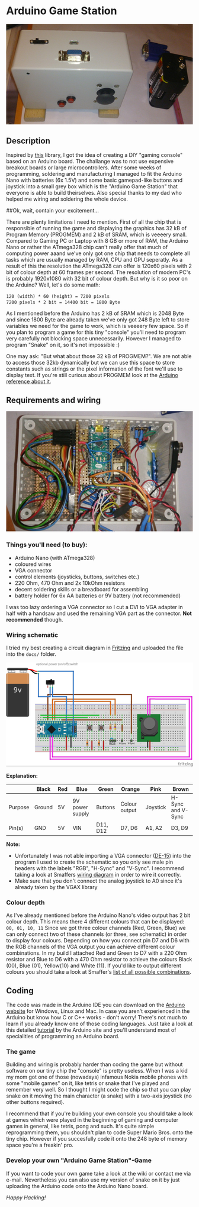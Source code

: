 # Arduino Game Station

![Finished Arduino Game Staion](./docs/photo_case.jpg)

## Description

Inspired by [this](https://github.com/smaffer/vgax) library, I got the idea of creating a DIY "gaming console" based on an Arduino board. The challange was to not use expensive breakout boards or large microcontrollers. After some weeks of programming, soldering and manufacturing I managed to fit the Arduino Nano with batteries (6x 1.5V) and some basic gamepad-like buttons and joystick into a small grey box which is the "Arduino Game Station" that everyone is able to build theirselves.
Also special thanks to my dad who helped me wiring and soldering the whole device.

##Ok, wait, contain your excitement...

There are plenty limitations I need to mention. First of all the chip that is responsible of running the game and displaying the graphics has 32 kB of Program Memory (PROGMEM) and 2 kB of SRAM, which is veeeery small. Compared to Gaming PC or Laptop with 8 GB or more of RAM, the Arduino Nano or rather the ATmega328 chip can't really offer that much of computing power aaand we've only got one chip that needs to complete all tasks which are usually managed by RAM, CPU and GPU seperatly.
As a result of this the resolution the ATmega328 can offer is 120x60 pixels with 2 bit of colour depth at 60 frames per second. The resolution of modern PC's is probably 1920x1080 with 32 bit of colour depth.
But why is it so poor on the Arduino? Well, let's do some math:

```
120 (width) * 60 (height) = 7200 pixels
7200 pixels * 2 bit = 14400 bit = 1800 Byte
```

As I mentioned before the Arduino has 2 kB of SRAM which is 2048 Byte and since 1800 Byte are already taken we've only got 248 Byte left to store variables we need for the game to work, which is veeeery few space. So if you plan to program a game for this tiny "console" you'll need to program very carefully not blocking space unnecessarily. However I managed to program "Snake" on it, so it's not impossible :)

One may ask: "But what about those 32 kB of PROGMEM?". We are not able to access those 32kb dynamically but we can use this space to store constants such as strings or the pixel information of the font we'll use to display text. If you're still curious about PROGMEM look at the [Arduino reference about it](https://www.arduino.cc/en/Reference/PROGMEM).

## Requirements and wiring

![What a mess :D](./docs/photo_wiring.jpg)

### Things you'll need (to buy):

- Arduino Nano (with ATmega328)
- coloured wires
- VGA connector
- control elements (joysticks, buttons, switches etc.)
- 220 Ohm, 470 Ohm and 2x 10kOhm resistors
- decent soldering skills or a breadboard for assembling
- battery holder for 6x AA batteries or 9V battery (not recommended)

I was too lazy ordering a VGA connector so I cut a DVI to VGA adapter in half with a handsaw and used the remaining VGA part as the connector. **Not recommended** though.

### Wiring schematic

I tried my best creating a circuit diagram in [Fritzing](http://fritzing.org/home/) and uploaded the file into the `docs/` folder.

![asd](./docs/wiring.jpg)

__Explanation:__

|         | Black  | Red  | Blue            | Green    | Orange        | Pink     | Brown            |
| ------- | ------ | ---- | --------------- | -------- | ------------- | -------- | ---------------- |
| Purpose | Ground | 5V   | 9V power supply | Buttons  | Colour output | Joystick | H-Sync and V-Sync |
| Pin(s)    | GND    | 5V   | VIN             | D11, D12 | D7, D6        | A1, A2   | D3, D9            |



__Note:__
- Unfortunately I was not able importing a VGA connector ([DE-15](https://en.wikipedia.org/wiki/VGA_connector)) into the program I used to create the schematic so you only see male pin headers with the labels "RGB", "H-Sync" and "V-Sync". I recommend taking a look at Smaffers [wiring diagram](https://github.com/smaffer/vgax/blob/master/docs/wire0.png) in order to wire it correctly.
- Make sure that you don't connect the analog joystick to A0 since it's already taken by the VGAX library

### Colour depth

As I've already mentioned before the Arduino Nano's video output has 2 bit colour depth. This means there 4 different colours that can be displayed: `00, 01, 10, 11`
Since we got three colour channels (Red, Green, Blue) we can only connect two of these channels (or three, see schematic) in order to display four colours. Depending on how you connect pin D7 and D6 with the RGB channels of the VGA output you can achieve different colour combinations. In my build I attached Red and Green to D7 with a 220 Ohm resistor and Blue to D6 with a 470 Ohm resistor to achieve the colours Black (00), Blue (01), Yellow(10) and White (11).
If you'd like to output different colours you should take a look at Smaffer's [list of all possible combinations](https://github.com/smaffer/vgax#4-colors).

## Coding

The code was made in the Arduino IDE you can download on the [Arduino website](https://www.arduino.cc/) for Windows, Linux and Mac. In case you aren't experienced in the Arduino but know how C or C++ works - don't worry! There's not much to learn if you already know one of those coding languages. Just take a look at this detailed [tutorial](https://www.arduino.cc/en/Tutorial/Blink) by the Arduino site and you'll understand most of specialities of programming an Arduino board.

### The game

Building and wiring is probably harder than coding the game but without software on our tiny chip the "console" is pretty useless. When I was a kid my mom got one of those (nowadays) infamous Nokia mobile phones with some "mobile games" on it, like tetris or snake that I've played and remember very well. So I thought I might code the chip so that you can play snake on it moving the main character (a snake) with a  two-axis joystick (no other buttons required).

I recommend that if you're building your own console you should take a look at games which were played in the beginning of gaming and computer games in general, like tetris, pong and such. It's quite simple reprogramming them, you shouldn't plan to code Super Mario Bros. onto the tiny chip. However if you succesfully code it onto the 248 byte of memory space you're a freakin' pro.

### Develop your own "Arduino Game Station"-Game

If you want to code your own game take a look at the wiki or contact me via e-mail. Nevertheless you can also use my version of snake on it by just uploading the Arduino code onto the Arduino Nano board.

_Happy Hacking!_















